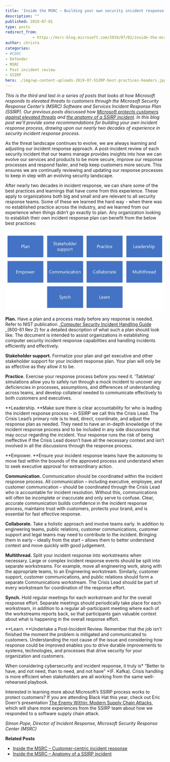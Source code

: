```yaml
---
title: 'Inside the MSRC – Building your own security incident response process'
description: ""
published: 2019-07-01
type: posts
redirect_from:
            - https://msrc-blog.microsoft.com/2019/07/01/inside-the-msrc-building-your-own-security-incident-response-process/
author: christa
categories:
- #CDOC
- Defender
- MSRC
- Post incident review
- SSIRP
hero: ./img/wp-content-uploads-2019-07-SSIRP-best-practices-headers.jpg
---
```

<!-- wp:paragraph -->

_This is the third and last in a series of posts that looks at how Microsoft responds to elevated threats to customers through the Microsoft Security Response Center’s (MSRC) Software and Services Incident Response Plan (SSIRP). Our previous posts discussed how [Microsoft protects customers against elevated threats](https://msrc-blog.microsoft.com/2019/06/25/inside-the-msrc-customer-centric-incident-response/) and [the anatomy of a SSIRP incident](https://msrc-blog.microsoft.com/2019/06/25/inside-the-msrc-–-anatomy-of-a-ssirp-incident/). In this blog post we’ll provide some recommendations for building your own incident response process, drawing upon our nearly two decades of experience in security incident response process._

<!-- /wp:paragraph -->

<!-- wp:paragraph -->

As the threat landscape continues to evolve, we are always learning and adjusting our incident response approach. A post-incident review of each security incident that our teams manage provides insights into how we can evolve our services and products to be more secure, improve our response processes and respond faster, and help keep customers more secure. This ensures we are continually reviewing and updating our response processes to keep in step with an evolving security landscape.

<!-- /wp:paragraph -->

<!-- wp:paragraph -->

After nearly two decades in incident response, we can share some of the best practices and learnings that have come from this experience. These apply to organizations both big and small and are relevant to all security response teams. Some of these we learned the hard way - when there was no established practice across the industry, and we learned from our experience when things didn’t go exactly to plan. Any organization looking to establish their own incident response plan can benefit from the below best practices:

<!-- /wp:paragraph -->

<!-- wp:paragraph -->

<!-- /wp:paragraph -->

<!-- wp:image {"id":10610} -->

![](./img/wp-content-uploads-2019-07-SSIRP-best-practices-headers.jpg)

<!-- /wp:image -->

<!-- wp:paragraph -->

[](https://msdnshared.blob.core.windows.net/media/2019/06/process.png)

<!-- /wp:paragraph -->

<!-- wp:paragraph -->

**Plan.** Have a plan and a process ready before any response is needed. Refer to NIST publication _[Computer Security Incident Handling Guide](https://nvlpubs.nist.gov/nistpubs/SpecialPublications/NIST.SP.800-61r2.pdf) _(800-61 Rev 2) for a detailed description of what such a plan should look like. The document is intended to assist organizations in establishing computer security incident response capabilities and handling incidents efficiently and effectively.

<!-- /wp:paragraph -->

<!-- wp:paragraph -->

**Stakeholder support.** Formalize your plan and get executive and other stakeholder support for your incident response plan. Your plan will only be as effective as they allow it to be.

<!-- /wp:paragraph -->

<!-- wp:paragraph -->

**Practice.** Exercise your response process before you need it. ‘Tabletop’ simulations allow you to safely run through a mock incident to uncover any deficiencies in processes, assumptions, and differences of understanding across teams, and develop collateral needed to communicate effectively to both customers and executives.

<!-- /wp:paragraph -->

<!-- wp:paragraph -->

**Leadership. **Make sure there is clear accountability for who is leading the incident response process – in SSIRP we call this the Crisis Lead. The Crisis Lead’s primary role is to lead, direct, coordinate, and adjust the response plan as needed. They need to have an in-depth knowledge of the incident response process and to be included in any side discussions that may occur regarding the incident. Your response runs the risk of being ineffective if the Crisis Lead doesn’t have all the necessary context and isn’t involved in all the discussions through the response process.

<!-- /wp:paragraph -->

<!-- wp:paragraph -->

**Empower. **Ensure your incident response teams have the autonomy to move fast within the bounds of the approved process and understand when to seek executive approval for extraordinary action.

<!-- /wp:paragraph -->

<!-- wp:paragraph -->

**Communication.** Communication should be coordinated within the incident response process. All communication – including executive, employee, and customer communication – should be coordinated through the Crisis Lead who is accountable for incident resolution. Without this, communications will often be incomplete or inaccurate and only serve to confuse. Clear, accurate communication builds confidence in the incident response process, maintains trust with customers, protects your brand, and is essential for fast effective response.

<!-- /wp:paragraph -->

<!-- wp:paragraph -->

**Collaborate.** Take a holistic approach and involve teams early. In addition to engineering teams, public relations, customer communications, customer support and legal teams may need to contribute to the incident. Bringing them in early – ideally from the start – allows them to better understand context and move quickly with good judgement.

<!-- /wp:paragraph -->

<!-- wp:paragraph -->

**Multithread.** Split your incident response into workstreams when necessary. Large or complex incident response events should be split into separate workstreams. For example, move all engineering work, along with the appropriate teams, to an Engineering workstream. Similarly, customer support, customer communications, and public relations should form a separate Communications workstream. The Crisis Lead should be part of every workstream for coordination of the response effort.

<!-- /wp:paragraph -->

<!-- wp:paragraph -->

**Synch.** Hold regular meetings for each workstream and for the overall response effort. Separate meetings should periodically take place for each workstream, in addition to a regular all-participant meeting where each of the workstreams reports back, so that participants gain valuable context about what is happening in the overall response effort.

<!-- /wp:paragraph -->

<!-- wp:paragraph -->

**Learn. **Undertake a Post-Incident Review. Remember that the job isn’t finished the moment the problem is mitigated and communicated to customers. Understanding the root cause of the issue and considering how response could be improved enables you to drive durable improvements to systems, technologies, and processes that drive security for your organization and customers.

<!-- /wp:paragraph -->

<!-- wp:paragraph -->

When considering cybersecurity and incident response, it truly is* “Better to have, and not need, than to need, and not have” *(F. Kafka). Crisis handling is more efficient when stakeholders are all working from the same well-rehearsed playbook.

<!-- /wp:paragraph -->

<!-- wp:paragraph -->

Interested in learning more about Microsoft’s SSIRP process works to protect customers? If you are attending Black Hat this year, check out Eric Doerr’s presentation [The Enemy Within: Modern Supply Chain Attacks](https://www.blackhat.com/us-19/briefings/schedule/?hootPostID=db681a52c6a321681e1f9281b5124457%3ca%20href=#the-enemy-within-modern-supply-chain-attacks-16241), which will share more experiences from the SSIRP team about how we responded to a software supply chain attack.

<!-- /wp:paragraph -->

<!-- wp:paragraph -->

_Simon Pope, Director of Incident Response, Microsoft Security Response Center (MSRC)_

<!-- /wp:paragraph -->

<!-- wp:paragraph -->

**Related Posts**

<!-- /wp:paragraph -->

<!-- wp:list -->

- [Inside the MSRC – Customer-centric incident response](https://msrc-blog.microsoft.com/2019/06/25/inside-the-msrc-customer-centric-incident-response/)
- [Inside the MSRC – Anatomy of a SSIRP incident](https://msrc-blog.microsoft.com/2019/06/25/inside-the-msrc-–-anatomy-of-a-ssirp-incident/)

<!-- /wp:list -->
